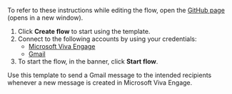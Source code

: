 To refer to these instructions while editing the flow, open the [GitHub page](https://github.com/ot4i/app-connect-templates/tree/master/resources/markdown/Send%20a%20Gmail%20message%20when%20a%20new%20message%20is%20created%20in%20Microsoft%20Viva%20Engage_instructions.md) (opens in a new window).

1. Click **Create flow** to start using the template.
2. Connect to the following accounts by using your credentials:
   - [Microsoft Viva Engage](https://www.ibm.com/docs/en/app-connect/containers_cd?topic=apps-github) 
   - [Gmail](https://www.ibm.com/docs/en/app-connect/containers_cd?topic=apps-asana)
3. To start the flow, in the banner, click **Start flow**.

Use this template to send a Gmail message to the intended recipients whenever a new message is created in Microsoft Viva Engage.
